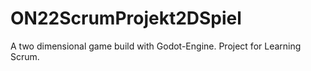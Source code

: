 # ON22ScrumProjekt2DSpiel
A two dimensional game build with Godot-Engine. Project for Learning Scrum.
